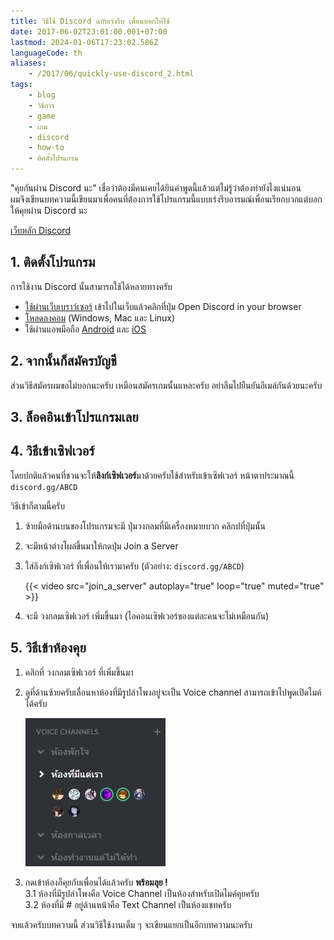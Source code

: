 ```yaml
---
title: วิธีใช้ Discord ฉบับเร่งรีบ เพื่อนบอกให้ใช้
date: 2017-06-02T23:01:00.001+07:00
lastmod: 2024-01-06T17:23:02.586Z
languageCode: th
aliases:
    - /2017/06/quickly-use-discord_2.html
tags:
    - blog
    - วิธีการ
    - game
    - เกม
    - discord
    - how-to
    - ติดตั้งโปรแกรม
---
```


"คุยกันผ่าน Discord นะ" เชื่อว่าต้องมีคนเคยได้ยินคำพูดนี้แล้วแต่ไม่รู้ว่าต้องทำยังไงแน่นอน  
ผมจึงเขียนบทความนี้เขียนมาเพื่อคนที่ต้องการใช้โปรแกรมนี้แบบเร่งรีบอารมณ์เพื่อนเรียกบวกแต่บอกให้คุยผ่าน Discord นะ

[เว็บหลัก Discord](https://discord.com/)

## 1. ติดตั้งโปรแกรม

การใช้งาน Discord นั้นสามารถใช้ได้หลายทางครับ

- [ใช้ผ่านเว็บเบราว์เซอร์](https://discord.com/) เข้าไปในเว็บแล้วคลิกที่ปุ่ม Open Discord in your browser
- [โหลดลงคอม](https://discord.com/download) (Windows, Mac และ Linux)
- ใช้ผ่านแอพมือถือ [Android](https://play.google.com/store/apps/details?id=com.discord) และ [iOS](https://itunes.apple.com/us/app/discord-chat-for-games/id985746746)

## 2. จากนั้นก็สมัครบัญชี

ส่วนวิธีสมัครผมขอไม่บอกนะครับ เหมือนสมัครเกมนั้นแหละครับ อย่าลืมไปยืนยันอีเมล์กันด้วยนะครับ

## 3. ล็อคอินเข้าโปรแกรมเลย

## 4. วิธีเข้าเซิฟเวอร์

โดยปกติแล้วคนที่ชวนจะให้**ลิงก์เซิฟเวอร์**มาด้วยครับใช้สำหรับเข้าเซิฟเวอร์ หน้าตาประมาณนี้ `discord.gg/ABCD`

วิธีเข้าก็ตามนี้ครับ

1.  ซ้ายมือด้านบนของโปรแกรมจะมี ปุ่มวงกลมที่มีเครื่องหมายบวก คลิกปที่ปุ่มนั้น
2.  จะมีหน้าต่างโผล่ขึ้นมาให้กดปุ่ม Join a Server
3.  ใส่ลิงก์เซิฟเวอร์ ที่เพื่อนให้เรามาครับ (ตัวอย่าง: `discord.gg/ABCD`)

    {{< video src="join_a_server" autoplay="true" loop="true" muted="true" >}}

4.  จะมี วงกลมเซิฟเวอร์ เพิ่มขึ้นมา (ไอคอนเซิฟเวอร์ของแต่ละคนจะไม่เหมือนกัน)

## 5. วิธีเข้าห้องคุย

1.  คลิกที่ วงกลมเซิฟเวอร์ ที่เพิ่มขึ้นมา
2.  ดูที่ด้านซ้ายครับเลื่อนหาห้องที่มีรูปลำโพงอยู่จะเป็น Voice channel สามารถเข้าไปพูดเปิดไมค์ได้ครับ

    ![Join discord voice channel](images/discord_join_voice_ch.jpg)

3.  กดเข้าห้องก็คุยกับเพื่อนได้แล้วครับ **พร้อมลุย !**  
    3.1 ห้องที่มีรูปลำโพงคือ Voice Channel เป็นห้องสำหรับเปิดไมค์คุยครับ  
    3.2 ห้องที่มี # อยู่ด้านหน้าคือ Text Channel เป็นห้องแชทครับ

จบแล้วครับบทความนี้ ส่วนวิธีใช้งานเต็ม ๆ จะเขียนแยกเป็นอีกบทความนะครับ

